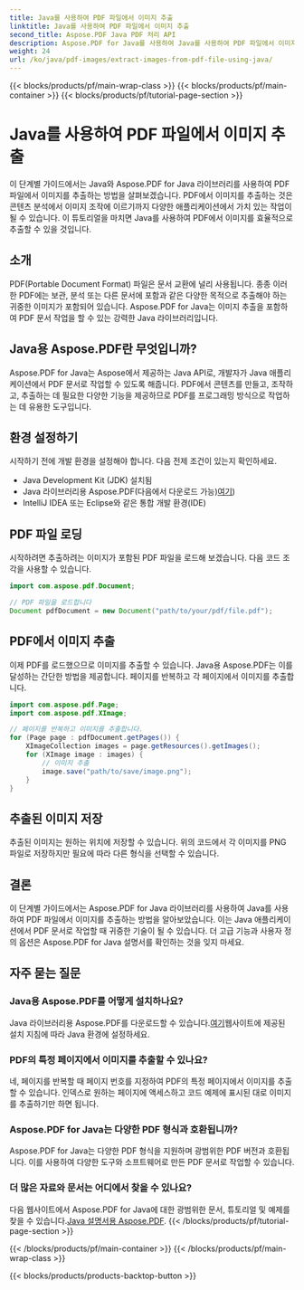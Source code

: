```yaml
---
title: Java를 사용하여 PDF 파일에서 이미지 추출
linktitle: Java를 사용하여 PDF 파일에서 이미지 추출
second_title: Aspose.PDF Java PDF 처리 API
description: Aspose.PDF for Java를 사용하여 Java를 사용하여 PDF 파일에서 이미지를 추출하는 방법을 알아보세요. 소스 코드가 포함된 단계별 가이드. 지금 PDF 이미지 추출을 잠금 해제하세요.
weight: 24
url: /ko/java/pdf-images/extract-images-from-pdf-file-using-java/
---
```


{{< blocks/products/pf/main-wrap-class >}}
{{< blocks/products/pf/main-container >}}
{{< blocks/products/pf/tutorial-page-section >}}

# Java를 사용하여 PDF 파일에서 이미지 추출


이 단계별 가이드에서는 Java와 Aspose.PDF for Java 라이브러리를 사용하여 PDF 파일에서 이미지를 추출하는 방법을 살펴보겠습니다. PDF에서 이미지를 추출하는 것은 콘텐츠 분석에서 이미지 조작에 이르기까지 다양한 애플리케이션에서 가치 있는 작업이 될 수 있습니다. 이 튜토리얼을 마치면 Java를 사용하여 PDF에서 이미지를 효율적으로 추출할 수 있을 것입니다.

## 소개

PDF(Portable Document Format) 파일은 문서 교환에 널리 사용됩니다. 종종 이러한 PDF에는 보관, 분석 또는 다른 문서에 포함과 같은 다양한 목적으로 추출해야 하는 귀중한 이미지가 포함되어 있습니다. Aspose.PDF for Java는 이미지 추출을 포함하여 PDF 문서 작업을 할 수 있는 강력한 Java 라이브러리입니다.

## Java용 Aspose.PDF란 무엇입니까?

Aspose.PDF for Java는 Aspose에서 제공하는 Java API로, 개발자가 Java 애플리케이션에서 PDF 문서로 작업할 수 있도록 해줍니다. PDF에서 콘텐츠를 만들고, 조작하고, 추출하는 데 필요한 다양한 기능을 제공하므로 PDF를 프로그래밍 방식으로 작업하는 데 유용한 도구입니다.

## 환경 설정하기

시작하기 전에 개발 환경을 설정해야 합니다. 다음 전제 조건이 있는지 확인하세요.

- Java Development Kit (JDK) 설치됨
-  Java 라이브러리용 Aspose.PDF(다음에서 다운로드 가능)[여기](https://releases.aspose.com/pdf/java/))
- IntelliJ IDEA 또는 Eclipse와 같은 통합 개발 환경(IDE)

## PDF 파일 로딩

시작하려면 추출하려는 이미지가 포함된 PDF 파일을 로드해 보겠습니다. 다음 코드 조각을 사용할 수 있습니다.

```java
import com.aspose.pdf.Document;

// PDF 파일을 로드합니다
Document pdfDocument = new Document("path/to/your/pdf/file.pdf");
```

## PDF에서 이미지 추출

이제 PDF를 로드했으므로 이미지를 추출할 수 있습니다. Java용 Aspose.PDF는 이를 달성하는 간단한 방법을 제공합니다. 페이지를 반복하고 각 페이지에서 이미지를 추출합니다.

```java
import com.aspose.pdf.Page;
import com.aspose.pdf.XImage;

// 페이지를 반복하고 이미지를 추출합니다.
for (Page page : pdfDocument.getPages()) {
    XImageCollection images = page.getResources().getImages();
    for (XImage image : images) {
        // 이미지 추출
        image.save("path/to/save/image.png");
    }
}
```

## 추출된 이미지 저장

추출된 이미지는 원하는 위치에 저장할 수 있습니다. 위의 코드에서 각 이미지를 PNG 파일로 저장하지만 필요에 따라 다른 형식을 선택할 수 있습니다.

## 결론

이 단계별 가이드에서는 Aspose.PDF for Java 라이브러리를 사용하여 Java를 사용하여 PDF 파일에서 이미지를 추출하는 방법을 알아보았습니다. 이는 Java 애플리케이션에서 PDF 문서로 작업할 때 귀중한 기술이 될 수 있습니다. 더 고급 기능과 사용자 정의 옵션은 Aspose.PDF for Java 설명서를 확인하는 것을 잊지 마세요.

## 자주 묻는 질문

### Java용 Aspose.PDF를 어떻게 설치하나요?

 Java 라이브러리용 Aspose.PDF를 다운로드할 수 있습니다.[여기](https://releases.aspose.com/pdf/java/)웹사이트에 제공된 설치 지침에 따라 Java 환경에 설정하세요.

### PDF의 특정 페이지에서 이미지를 추출할 수 있나요?

네, 페이지를 반복할 때 페이지 번호를 지정하여 PDF의 특정 페이지에서 이미지를 추출할 수 있습니다. 인덱스로 원하는 페이지에 액세스하고 코드 예제에 표시된 대로 이미지를 추출하기만 하면 됩니다.

### Aspose.PDF for Java는 다양한 PDF 형식과 호환됩니까?

Aspose.PDF for Java는 다양한 PDF 형식을 지원하며 광범위한 PDF 버전과 호환됩니다. 이를 사용하여 다양한 도구와 소프트웨어로 만든 PDF 문서로 작업할 수 있습니다.

### 더 많은 자료와 문서는 어디에서 찾을 수 있나요?

다음 웹사이트에서 Aspose.PDF for Java에 대한 광범위한 문서, 튜토리얼 및 예제를 찾을 수 있습니다.[Java 설명서용 Aspose.PDF](https://reference.aspose.com/pdf/java/).
{{< /blocks/products/pf/tutorial-page-section >}}

{{< /blocks/products/pf/main-container >}}
{{< /blocks/products/pf/main-wrap-class >}}

{{< blocks/products/products-backtop-button >}}
